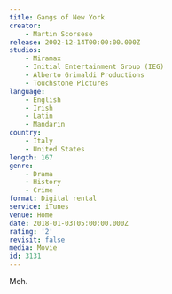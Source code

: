 ```yaml
---
title: Gangs of New York
creator:
    - Martin Scorsese
release: 2002-12-14T00:00:00.000Z
studios:
    - Miramax
    - Initial Entertainment Group (IEG)
    - Alberto Grimaldi Productions
    - Touchstone Pictures
language:
    - English
    - Irish
    - Latin
    - Mandarin
country:
    - Italy
    - United States
length: 167
genre:
    - Drama
    - History
    - Crime
format: Digital rental
service: iTunes
venue: Home
date: 2018-01-03T05:00:00.000Z
rating: '2'
revisit: false
media: Movie
id: 3131
---
```


Meh.
